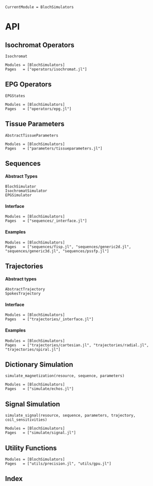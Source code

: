 ```@meta
CurrentModule = BlochSimulators
```

# API

## Isochromat Operators

```@docs
Isochromat
```

```@autodocs
Modules = [BlochSimulators]
Pages   = ["operators/isochromat.jl"]
```

## EPG Operators
```@docs
EPGStates
```

```@autodocs
Modules = [BlochSimulators]
Pages   = ["operators/epg.jl"]
```

## Tissue Parameters

```@docs
AbstractTissueParameters
```

```@autodocs
Modules = [BlochSimulators]
Pages   = ["parameters/tissueparameters.jl"]
```

## Sequences

#### Abstract Types
```@docs
BlochSimulator
IsochromatSimulator
EPGSimulator
```

#### Interface
```@autodocs
Modules = [BlochSimulators]
Pages   = ["sequences/_interface.jl"]
```

#### Examples

```@autodocs
Modules = [BlochSimulators]
Pages   = ["sequences/fisp.jl", "sequences/generic2d.jl", "sequences/generic3d.jl", "sequences/pssfp.jl"]
```

## Trajectories

#### Abstract types
```@docs
AbstractTrajectory
SpokesTrajectory
```

#### Interface
```@autodocs
Modules = [BlochSimulators]
Pages   = ["trajectories/_interface.jl"]
```

#### Examples
```@autodocs
Modules = [BlochSimulators]
Pages   = ["trajectories/cartesian.jl", "trajectories/radial.jl", "trajectories/spiral.jl"]
```

## Dictionary Simulation
```@docs
simulate_magnetization(resource, sequence, parameters)
```

```@autodocs
Modules = [BlochSimulators]
Pages   = ["simulate/echos.jl"]
```

## Signal Simulation
```@docs
simulate_signal(resource, sequence, parameters, trajectory, coil_sensitivities)
```

```@autodocs
Modules = [BlochSimulators]
Pages   = ["simulate/signal.jl"]
```

## Utility Functions
```@autodocs
Modules = [BlochSimulators]
Pages   = ["utils/precision.jl", "utils/gpu.jl"]
```

## Index
```@index
```
